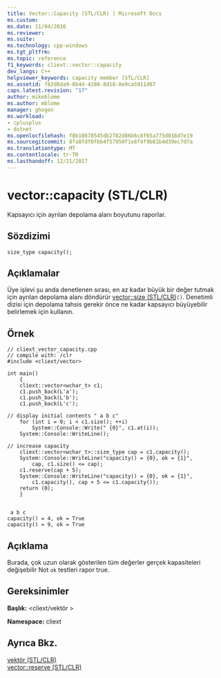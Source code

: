 ```yaml
---
title: Vector::Capacity (STL/CLR) | Microsoft Docs
ms.custom: 
ms.date: 11/04/2016
ms.reviewer: 
ms.suite: 
ms.technology: cpp-windows
ms.tgt_pltfrm: 
ms.topic: reference
f1_keywords: cliext::vector::capacity
dev_langs: C++
helpviewer_keywords: capacity member [STL/CLR]
ms.assetid: f82d8da9-8b4d-4288-8d18-8e9ca5911d87
caps.latest.revision: "17"
author: mikeblome
ms.author: mblome
manager: ghogen
ms.workload:
- cplusplus
- dotnet
ms.openlocfilehash: f8b18678545db2782d86b6c8f65a775d016d7e19
ms.sourcegitcommit: 8fa8fdf0fbb4f57950f1e8f4f9b81b4d39ec7d7a
ms.translationtype: MT
ms.contentlocale: tr-TR
ms.lasthandoff: 12/21/2017
---
```

# <a name="vectorcapacity-stlclr"></a>vector::capacity (STL/CLR)
Kapsayıcı için ayrılan depolama alanı boyutunu raporlar.  
  
## <a name="syntax"></a>Sözdizimi  
  
```  
size_type capacity();  
```  
  
## <a name="remarks"></a>Açıklamalar  
 Üye işlevi şu anda denetlenen sırası, en az kadar büyük bir değer tutmak için ayrılan depolama alanı döndürür [vector::size (STL/CLR)](../dotnet/vector-size-stl-clr.md)`()`. Denetimli dizisi için depolama tahsis gerekir önce ne kadar kapsayıcı büyüyebilir belirlemek için kullanın.  
  
## <a name="example"></a>Örnek  
  
```  
// cliext_vector_capacity.cpp   
// compile with: /clr   
#include <cliext/vector>   
  
int main()   
    {   
    cliext::vector<wchar_t> c1;   
    c1.push_back(L'a');   
    c1.push_back(L'b');   
    c1.push_back(L'c');   
  
// display initial contents " a b c"   
    for (int i = 0; i < c1.size(); ++i)   
        System::Console::Write(" {0}", c1.at(i));   
    System::Console::WriteLine();   
  
// increase capacity   
    cliext::vector<wchar_t>::size_type cap = c1.capacity();   
    System::Console::WriteLine("capacity() = {0}, ok = {1}",   
        cap, c1.size() <= cap);   
    c1.reserve(cap + 5);   
    System::Console::WriteLine("capacity() = {0}, ok = {1}",   
        c1.capacity(), cap + 5 <= c1.capacity());   
    return (0);   
    }  
  
```  
  
```Output  
 a b c  
capacity() = 4, ok = True  
capacity() = 9, ok = True  
```  
  
## <a name="description"></a>Açıklama  
 Burada, çok uzun olarak gösterilen tüm değerler gerçek kapasiteleri değişebilir Not `ok` testleri rapor true.  
  
## <a name="requirements"></a>Gereksinimler  
 **Başlık:** \<cliext/vektör >  
  
 **Namespace:** cliext  
  
## <a name="see-also"></a>Ayrıca Bkz.  
 [vektör (STL/CLR)](../dotnet/vector-stl-clr.md)   
 [vector::reserve (STL/CLR)](../dotnet/vector-reserve-stl-clr.md)